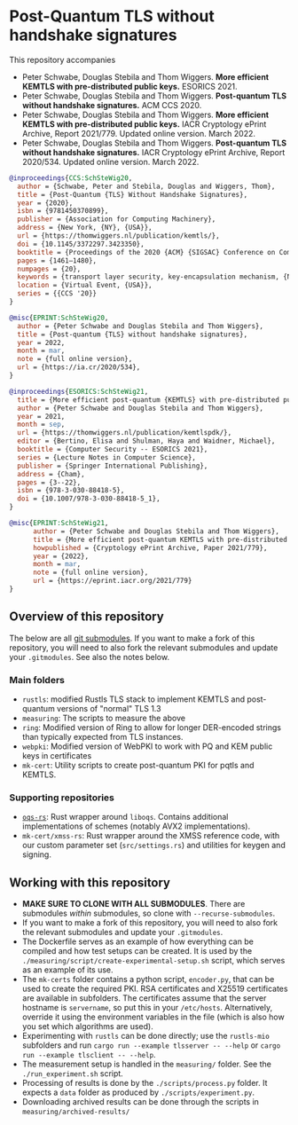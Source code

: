 # Post-Quantum TLS without handshake signatures

This repository accompanies

* Peter Schwabe, Douglas Stebila and Thom Wiggers. **More efficient KEMTLS with pre-distributed public keys.** ESORICS 2021.
* Peter Schwabe, Douglas Stebila and Thom Wiggers. **Post-quantum TLS without handshake signatures.** ACM CCS 2020.
* Peter Schwabe, Douglas Stebila and Thom Wiggers. **More efficient KEMTLS with pre-distributed public keys.** IACR Cryptology ePrint Archive, Report 2021/779. Updated online version. March 2022.
* Peter Schwabe, Douglas Stebila and Thom Wiggers. **Post-quantum TLS without handshake signatures.** IACR Cryptology ePrint Archive, Report 2020/534. Updated online version. March 2022.

```bibtex
@inproceedings{CCS:SchSteWig20,
  author = {Schwabe, Peter and Stebila, Douglas and Wiggers, Thom},
  title = {Post-Quantum {TLS} Without Handshake Signatures},
  year = {2020},
  isbn = {9781450370899},
  publisher = {Association for Computing Machinery},
  address = {New York, {NY}, {USA}},
  url = {https://thomwiggers.nl/publication/kemtls/},
  doi = {10.1145/3372297.3423350},
  booktitle = {Proceedings of the 2020 {ACM} {SIGSAC} Conference on Computer and Communications Security},
  pages = {1461–1480},
  numpages = {20},
  keywords = {transport layer security, key-encapsulation mechanism, {NIST PQC}, post-quantum cryptography},
  location = {Virtual Event, {USA}},
  series = {{CCS '20}}
}

@misc{EPRINT:SchSteWig20,
  author = {Peter Schwabe and Douglas Stebila and Thom Wiggers},
  title = {Post-quantum {TLS} without handshake signatures},
  year = 2022,
  month = mar,
  note = {full online version},
  url = {https://ia.cr/2020/534},
}

@inproceedings{ESORICS:SchSteWig21,
  title = {More efficient post-quantum {KEMTLS} with pre-distributed public keys},
  author = {Peter Schwabe and Douglas Stebila and Thom Wiggers},
  year = 2021,
  month = sep,
  url = {https://thomwiggers.nl/publication/kemtlspdk/},
  editor = {Bertino, Elisa and Shulman, Haya and Waidner, Michael},
  booktitle = {Computer Security -- ESORICS 2021},
  series = {Lecture Notes in Computer Science},
  publisher = {Springer International Publishing},
  address = {Cham},
  pages = {3--22},
  isbn = {978-3-030-88418-5},
  doi = {10.1007/978-3-030-88418-5_1},
}

@misc{EPRINT:SchSteWig21,
      author = {Peter Schwabe and Douglas Stebila and Thom Wiggers},
      title = {More efficient post-quantum KEMTLS with pre-distributed public keys},
      howpublished = {Cryptology ePrint Archive, Paper 2021/779},
      year = {2022},
      month = mar,
      note = {full online version},
      url = {https://eprint.iacr.org/2021/779}
}

```

## Overview of this repository

The below are all [git submodules](https://git-scm.com/book/en/v2/Git-Tools-Submodules).
If you want to make a fork of this repository, you will need to also fork the relevant submodules and update your `.gitmodules`.
See also the notes below.

### Main folders

* ``rustls``: modified Rustls TLS stack to implement KEMTLS and post-quantum versions of "normal" TLS 1.3
* ``measuring``: The scripts to measure the above
* ``ring``: Modified version of Ring to allow for longer DER-encoded strings than typically expected from TLS instances.
* ``webpki``: Modified version of WebPKI to work with PQ and KEM public keys in certificates
* ``mk-cert``: Utility scripts to create post-quantum PKI for pqtls and KEMTLS.

### Supporting repositories

* [``oqs-rs``][]: Rust wrapper around ``liboqs``. Contains additional implementations of schemes (notably AVX2 implementations).
* ``mk-cert/xmss-rs``: Rust wrapper around the XMSS reference code, with our custom parameter set (``src/settings.rs``) and utilities for keygen and signing.

[``oqs-rs``]: https://github.com/open-quantum-safe/liboqs-rust

## Working with this repository

* **MAKE SURE TO CLONE WITH __ALL__ SUBMODULES**. There are submodules _within_ submodules, so clone with ``--recurse-submodules``.
* If you want to make a fork of this repository, you will need to also fork the relevant submodules and update your `.gitmodules`.
* The Dockerfile serves as an example of how everything can be compiled and how test setups can be created.
   It is used by the ``./measuring/script/create-experimental-setup.sh`` script, which serves as an example of its use.
* The `mk-certs` folder contains a python script, `encoder.py`, that can be used to create the required PKI.
   RSA certificates and X25519 certificates are available in subfolders.
   The certificates assume that the server hostname is ``servername``, so put this in your `/etc/hosts`.
   Alternatively, override it using the environment variables in the file (which is also how you set which algorithms are used).
* Experimenting with ``rustls`` can be done directly; use the ``rustls-mio`` subfolders
   and run ``cargo run --example tlsserver -- --help`` or ``cargo run --example tlsclient -- --help``.
* The measurement setup is handled in the `measuring/` folder. See the `./run_experiment.sh` script.
* Processing of results is done by the `./scripts/process.py` folder. It expects a `data` folder as produced by `./scripts/experiment.py`.
* Downloading archived results can be done through the scripts in ``measuring/archived-results/``
